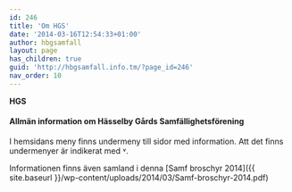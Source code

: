 ```yaml
---
id: 246
title: 'Om HGS'
date: '2014-03-16T12:54:33+01:00'
author: hbgsamfall
layout: page
has_children: true
guid: 'http://hbgsamfall.info.tm/?page_id=246'
nav_order: 10
---
```


**HGS**

#### **Allmän information om Hässelby Gårds Samfällighetsförening**

I hemsidans meny finns undermeny till sidor med information. Att det finns undermenyer är indikerat med ˅.

Informationen finns även samland i denna [Samf broschyr 2014]({{ site.baseurl }}/wp-content/uploads/2014/03/Samf-broschyr-2014.pdf)
